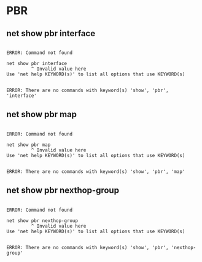 # PBR
## net show pbr interface
```

ERROR: Command not found

net show pbr interface
         ^ Invalid value here
Use 'net help KEYWORD(s)' to list all options that use KEYWORD(s)

```
```

ERROR: There are no commands with keyword(s) 'show', 'pbr', 'interface'

```
## net show pbr map
```

ERROR: Command not found

net show pbr map
         ^ Invalid value here
Use 'net help KEYWORD(s)' to list all options that use KEYWORD(s)

```
```

ERROR: There are no commands with keyword(s) 'show', 'pbr', 'map'

```
## net show pbr nexthop-group
```

ERROR: Command not found

net show pbr nexthop-group
         ^ Invalid value here
Use 'net help KEYWORD(s)' to list all options that use KEYWORD(s)

```
```

ERROR: There are no commands with keyword(s) 'show', 'pbr', 'nexthop-group'

```
